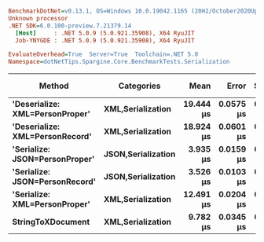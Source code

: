 ``` ini

BenchmarkDotNet=v0.13.1, OS=Windows 10.0.19042.1165 (20H2/October2020Update)
Unknown processor
.NET SDK=6.0.100-preview.7.21379.14
  [Host]     : .NET 5.0.9 (5.0.921.35908), X64 RyuJIT
  Job-YNYGDE : .NET 5.0.9 (5.0.921.35908), X64 RyuJIT

EvaluateOverhead=True  Server=True  Toolchain=.NET 5.0  
Namespace=dotNetTips.Spargine.Core.BenchmarkTests.Serialization  

```
|                          Method |         Categories |      Mean |     Error |    StdDev |    StdErr |       Min |        Q1 |    Median |        Q3 |       Max |      Op/s | CI99.9% Margin | Iterations | Kurtosis | MValue | Skewness | Rank | LogicalGroup | Baseline |  Gen 0 | Code Size |  Gen 1 | Allocated |
|-------------------------------- |------------------- |----------:|----------:|----------:|----------:|----------:|----------:|----------:|----------:|----------:|----------:|---------------:|-----------:|---------:|-------:|---------:|-----:|------------- |--------- |-------:|----------:|-------:|----------:|
| **&#39;Deserialize: XML=PersonProper&#39;** |  **XML,Serialization** | **19.444 μs** | **0.0575 μs** | **0.0480 μs** | **0.0133 μs** | **19.387 μs** | **19.400 μs** | **19.440 μs** | **19.467 μs** | **19.530 μs** |  **51,430.8** |      **0.0575 μs** |      **13.00** |    **1.884** |  **2.000** |   **0.5165** |    **6** |            ***** |       **No** | **2.0142** |      **0 KB** | **0.0305** |     **18 KB** |
| **&#39;Deserialize: XML=PersonRecord&#39;** |  **XML,Serialization** | **18.924 μs** | **0.0601 μs** | **0.0533 μs** | **0.0142 μs** | **18.821 μs** | **18.892 μs** | **18.926 μs** | **18.949 μs** | **19.032 μs** |  **52,842.2** |      **0.0601 μs** |      **14.00** |    **2.554** |  **2.000** |   **0.1110** |    **5** |            ***** |       **No** | **2.0142** |      **0 KB** |      **-** |     **18 KB** |
|  **&#39;Serialize: JSON=PersonProper&#39;** | **JSON,Serialization** |  **3.935 μs** | **0.0159 μs** | **0.0141 μs** | **0.0038 μs** |  **3.901 μs** |  **3.932 μs** |  **3.935 μs** |  **3.942 μs** |  **3.958 μs** | **254,148.5** |      **0.0159 μs** |      **14.00** |    **3.197** |  **2.000** |  **-0.7621** |    **2** |            ***** |       **No** | **0.2060** |      **0 KB** |      **-** |      **2 KB** |
|  **&#39;Serialize: JSON=PersonRecord&#39;** | **JSON,Serialization** |  **3.526 μs** | **0.0103 μs** | **0.0096 μs** | **0.0025 μs** |  **3.506 μs** |  **3.522 μs** |  **3.526 μs** |  **3.532 μs** |  **3.541 μs** | **283,625.3** |      **0.0103 μs** |      **15.00** |    **2.239** |  **2.000** |  **-0.3693** |    **1** |            ***** |       **No** | **0.2594** |      **0 KB** |      **-** |      **2 KB** |
|   **&#39;Serialize: XML=PersonProper&#39;** |  **XML,Serialization** | **12.491 μs** | **0.0204 μs** | **0.0181 μs** | **0.0048 μs** | **12.447 μs** | **12.485 μs** | **12.494 μs** | **12.502 μs** | **12.516 μs** |  **80,055.7** |      **0.0204 μs** |      **14.00** |    **3.127** |  **2.000** |  **-0.7555** |    **4** |            ***** |       **No** | **2.2736** |      **0 KB** | **0.0458** |     **20 KB** |
|               **StringToXDocument** |  **XML,Serialization** |  **9.782 μs** | **0.0345 μs** | **0.0288 μs** | **0.0080 μs** |  **9.720 μs** |  **9.783 μs** |  **9.793 μs** |  **9.795 μs** |  **9.818 μs** | **102,224.6** |      **0.0345 μs** |      **13.00** |    **3.221** |  **2.000** |  **-1.2107** |    **3** |            ***** |       **No** | **1.7090** |      **0 KB** | **0.0305** |     **16 KB** |
